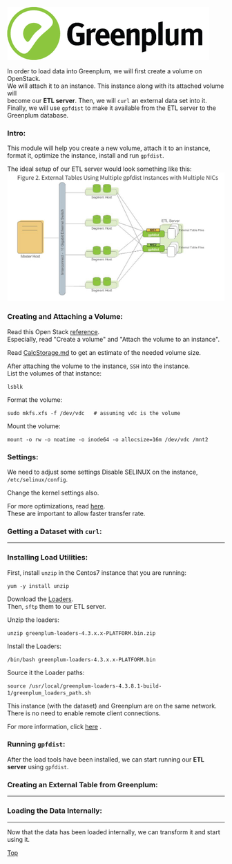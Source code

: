 ![Greenplum](https://github.com/syuja/GreenPlumSetup/blob/master/img/greenplum-logo.png)
<a id='top'></a>

In order to load data into Greenplum, we will first create a volume on OpenStack.  
We will attach it to an instance. This instance along with its attached volume will  
become our **ETL server**. 
Then, we will `curl` an external data set into it.  
Finally, we will use `gpfdist` to make it available from the ETL server to the Greenplum database.  


### Intro: 
This module will help you create a new volume, attach it to an instance, format it,
optimize the instance, install and run `gpfdist`.  

The ideal setup of our ETL server would look something like this:  
![ideal_etl](https://github.com/syuja/GreenPlumSetup/blob/master/img/ideal_etl.png)

### Creating and Attaching a Volume:  
Read this Open Stack [reference](http://docs.openstack.org/user-guide/common/cli_manage_volumes.html).  
Especially, read "Create a volume" and "Attach the volume to an instance".   

Read [CalcStorage.md](CalcStorage.md) to get an estimate of the needed volume size.  

After attaching the volume to the instance, `SSH` into the instance.  
List the volumes of that instance:  

    lsblk    

Format the volume:  

    sudo mkfs.xfs -f /dev/vdc   # assuming vdc is the volume  

Mount the volume:   

    mount -o rw -o noatime -o inode64 -o allocsize=16m /dev/vdc /mnt2   


### Settings:    
We need to adjust some settings 
Disable SELINUX on the instance, `/etc/selinux/config`.    

Change the kernel settings also.


For more optimizations, read [here](http://gpdb.docs.pivotal.io/4360/prep_os-system-params.html#topic3).  
These are important to allow faster transfer rate.  


### Getting a Dataset with `curl`:    
****************


### Installing Load Utilities:   
First, install `unzip` in the Centos7 instance that you are running:  

    yum -y install unzip   

Download the [Loaders](https://network.pivotal.io/products/pivotal-gpdb#/releases/1683/file_groups/410 ).  
Then, `sftp` them to our ETL server.  

Unzip the loaders:  

    unzip greenplum-loaders-4.3.x.x-PLATFORM.bin.zip

Install the Loaders:  

    /bin/bash greenplum-loaders-4.3.x.x-PLATFORM.bin   

Source it the Loader paths:   

    source /usr/local/greenplum-loaders-4.3.8.1-build-1/greenplum_loaders_path.sh     

This instance (with the dataset) and Greenplum are on the same network.  
There is no need to enable remote client connections.  

For more information, click [here](http://gpdb.docs.pivotal.io/4380/client_tool_guides/load/unix/unix_load_install.html) .  


### Running `gpfdist`:   
After the load tools have been installed, we can start running our **ETL server** using `gpfdist`.  


### Creating an External Table from Greenplum:  
****************


### Loading the Data Internally:   
************************

Now that the data has been loaded internally, we can transform it and start using it.  









[Top](#top) 
